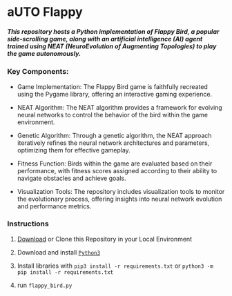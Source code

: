 # aUTO Flappy

##### This repository hosts a Python implementation of Flappy Bird, a popular side-scrolling game, along with an artificial intelligence (AI) agent trained using NEAT (NeuroEvolution of Augmenting Topologies) to play the game autonomously.

### Key Components:

- Game Implementation: The Flappy Bird game is faithfully recreated using the Pygame library, offering an interactive gaming experience.

- NEAT Algorithm: The NEAT algorithm provides a framework for evolving neural networks to control the behavior of the bird within the game environment.

- Genetic Algorithm: Through a genetic algorithm, the NEAT approach iteratively refines the neural network architectures and parameters, optimizing them for effective gameplay.

- Fitness Function: Birds within the game are evaluated based on their performance, with fitness scores assigned according to their ability to navigate obstacles and achieve goals.

- Visualization Tools: The repository includes visualization tools to monitor the evolutionary process, offering insights into neural network evolution and performance metrics.



### Instructions

1. [Download](https://github.com/neeleshpandey/aUTO-Flappy/archive/refs/heads/main.zip) or Clone this Repository in your Local Environment

2. Download and install [`Python3`](https://www.python.org/downloads/)

3. Install libraries with `pip3 install -r requirements.txt` or `python3 -m pip install -r requirements.txt`

4. run `flappy_bird.py`
